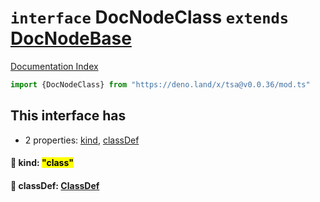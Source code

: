 # `interface` DocNodeClass `extends` [DocNodeBase](../private.interface.DocNodeBase/README.md)

[Documentation Index](../README.md)

```ts
import {DocNodeClass} from "https://deno.land/x/tsa@v0.0.36/mod.ts"
```

## This interface has

- 2 properties:
[kind](#-kind-class),
[classDef](#-classdef-classdef)


#### 📄 kind: <mark>"class"</mark>



#### 📄 classDef: [ClassDef](../interface.ClassDef/README.md)




